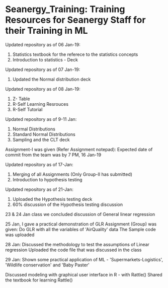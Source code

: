 # Seanergy_Training: Training Resources for Seanergy Staff for their Training in ML 

Updated repository as of 06 Jan-19:
1. Statistics textbook for the referece to the statistics concepts
2. Introduction to statistics - Deck

Updated repository as of 07 Jan-19:
1. Updated the Normal distribution deck

Updated repository as of 08 Jan-19:
1. Z- Table
2. R-Self Learning Resrouces 
3. R-Self Tutorial

Updated repository as of 9-11 Jan:
1. Normal Distributions
2. Standard Normal Distributions
3. Sampling and the CLT deck

Assignment-I was given (Refer Assignment notepad): Expected date of commit from the team was by 7 PM, 16 Jan-19

Updated repository as of 17-Jan:
1. Merging of all Assignments (Only Group-II has submitted)
2. Introduction to hypothesis testing

Updated repository as of 21-Jan:
1. Uploaded the Hypothesis testing deck
2. 60% discussion of the Hypothesis testing discussion

23 & 24 Jan class we concluded discussion of General linear regression

25 Jan, I gave a practical demonstration of GLR
Assignment (Group) was given: Do GLR with all the variables of 'AirQuality' data
The Sample code was uploaded

28 Jan: Discussed the methodology to test the assumptions of Linear regression
Uploaded the code file that was discussed in the class

29 Jan: Shown some practical application of ML - 'Supermarkets-Logistics', 'Wildlife conservation' and 'Baby Paster'

Discussed modeling with graphical user interface in R - with Rattle()
Shared the textbook for learning Rattle()

